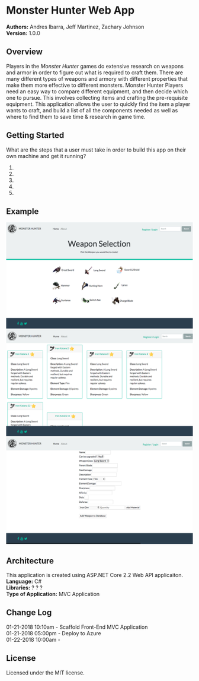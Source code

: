 # Monster Hunter Web App

**Authors:** Andres Ibarra, Jeff Martinez, Zachary Johnson </br>
**Version:** 1.0.0 


## Overview
Players in the <i>Monster Hunter</i> games do extensive research on weapons and armor in order to figure out what is required to craft them. There are many different types of weapons and armory with different properties that make them more effective to different monsters. Monster Hunter Players need an easy way to compare different equipment, and then decide which one to pursue. This involves collecting items and crafting the pre-requisite equipment. 
This application allows the user to quickly find the item a player wants to craft, and build a list of all the components needed as well as where to find them to save time & research in game time.


## Getting Started
What are the steps that a user must take in order to build this app on their own machine and get it running?
1. </br>
2. </br>
3. </br>
4. </br>
5. </br>

## Example
![Pic](WeaponsLanding.png)
![Pic](WeaponsSwords.png)
![Pic](WeaponsAdmin.png)

## Architecture
This application is created using ASP.NET Core 2.2 Web API applicaiton. </br>
**Language:** C# </br>
**Libraries:** ? ? ? </br>
**Type of Application:** MVC Application


## Change Log
01-21-2018 10:10am - Scaffold Front-End MVC Application </br>
01-21-2018 05:00pm - Deploy to Azure </br>
01-22-2018 10:00am - 

## License
Licensed under the MIT license.

